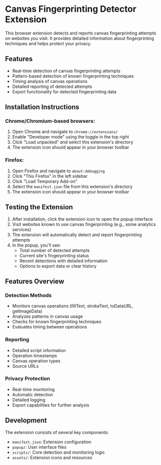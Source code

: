 # Canvas Fingerprinting Detector Extension

This browser extension detects and reports canvas fingerprinting attempts on websites you visit. It provides detailed information about fingerprinting techniques and helps protect your privacy.

## Features
- Real-time detection of canvas fingerprinting attempts
- Pattern-based detection of known fingerprinting techniques
- Timing analysis of canvas operations
- Detailed reporting of detected attempts
- Export functionality for detected fingerprinting data

## Installation Instructions

### Chrome/Chromium-based browsers:
1. Open Chrome and navigate to `chrome://extensions/`
2. Enable "Developer mode" using the toggle in the top right
3. Click "Load unpacked" and select this extension's directory
4. The extension icon should appear in your browser toolbar

### Firefox:
1. Open Firefox and navigate to `about:debugging`
2. Click "This Firefox" in the left sidebar
3. Click "Load Temporary Add-on"
4. Select the `manifest.json` file from this extension's directory
5. The extension icon should appear in your browser toolbar

## Testing the Extension

1. After installation, click the extension icon to open the popup interface
2. Visit websites known to use canvas fingerprinting (e.g., some analytics services)
3. The extension will automatically detect and report fingerprinting attempts
4. In the popup, you'll see:
   - Total number of detected attempts
   - Current site's fingerprinting status
   - Recent detections with detailed information
   - Options to export data or clear history

## Features Overview

### Detection Methods
- Monitors canvas operations (fillText, strokeText, toDataURL, getImageData)
- Analyzes patterns in canvas usage
- Checks for known fingerprinting techniques
- Evaluates timing between operations

### Reporting
- Detailed script information
- Operation timestamps
- Canvas operation types
- Source URLs

### Privacy Protection
- Real-time monitoring
- Automatic detection
- Detailed logging
- Export capabilities for further analysis

## Development

The extension consists of several key components:
- `manifest.json`: Extension configuration
- `popup/`: User interface files
- `scripts/`: Core detection and monitoring logic
- `assets/`: Extension icons and resources

